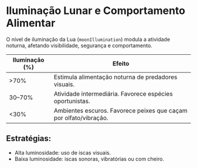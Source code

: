 # Iluminação Lunar e Comportamento Alimentar

O nível de iluminação da Lua (`moonIllumination`) modula a atividade noturna, afetando visibilidade, segurança e comportamento.

| Iluminação (%) | Efeito                                                            |
| -------------- | ----------------------------------------------------------------- |
| >70%           | Estimula alimentação noturna de predadores visuais.               |
| 30–70%         | Atividade intermediária. Favorece espécies oportunistas.          |
| <30%           | Ambientes escuros. Favorece peixes que caçam por olfato/vibração. |

## Estratégias:

- Alta luminosidade: uso de iscas visuais.
- Baixa luminosidade: iscas sonoras, vibratórias ou com cheiro.

